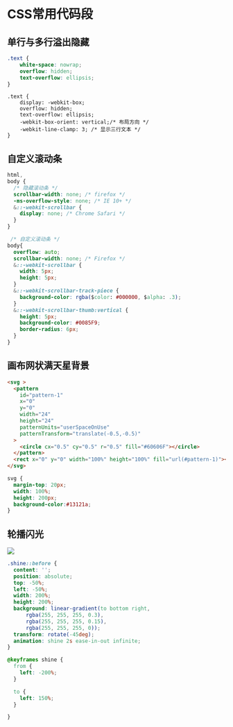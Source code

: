 # CSS常用代码段

## 单行与多行溢出隐藏

```css
.text {
    white-space: nowrap;
    overflow: hidden;
    text-overflow: ellipsis;
}
```

```css{2,5,6}
.text {
    display: -webkit-box;
    overflow: hidden;
    text-overflow: ellipsis;
    -webkit-box-orient: vertical;/* 布局方向 */
    -webkit-line-clamp: 3; /* 显示三行文本 */
}
```

## 自定义滚动条

```css
html,
body {
  /* 隐藏滚动条 */
  scrollbar-width: none; /* firefox */
  -ms-overflow-style: none; /* IE 10+ */
  &::-webkit-scrollbar {
    display: none; /* Chrome Safari */
  }
}

 /* 自定义滚动条 */
body{
  overflow: auto;
  scrollbar-width: none; /* Firefox */
  &::-webkit-scrollbar {
    width: 5px;
    height: 5px;
  }
  &::-webkit-scrollbar-track-piece {
    background-color: rgba($color: #000000, $alpha: .3);
  }
  &::-webkit-scrollbar-thumb:vertical {
    height: 5px;
    background-color: #0085F9;
    border-radius: 6px;
  }
}
```

## 画布网状满天星背景

```html
<svg >
  <pattern
    id="pattern-1"
    x="0"
    y="0"
    width="24"
    height="24"
    patternUnits="userSpaceOnUse"
    patternTransform="translate(-0.5,-0.5)"
  >
    <circle cx="0.5" cy="0.5" r="0.5" fill="#60606F"></circle>
  </pattern>
  <rect x="0" y="0" width="100%" height="100%" fill="url(#pattern-1)"></rect>
</svg>
```

```css
svg {
  margin-top: 20px;
  width: 100%;
  height: 200px;
  background-color:#13121a;
}
```

<!-- ![2023-03-09-15-45-20](https://zerdocs.oss-cn-shanghai.aliyuncs.com/interview/2023-03-09-15-45-20.png) -->

<script setup>
import GridStar from './demo/GridStar.vue'
</script>

<DemoWrap pkg="FrontEnd/CSS/demo"   path='GridStar.vue'>
    <GridStar/>
</DemoWrap>


## 轮播闪光
![](https://zerdocs.oss-cn-shanghai.aliyuncs.com/interview/202306052345184.gif)
```css
.shine::before {
  content: '';
  position: absolute;
  top: -50%;
  left: -50%;
  width: 200%;
  height: 200%;
  background: linear-gradient(to bottom right,
      rgba(255, 255, 255, 0.3),
      rgba(255, 255, 255, 0.15),
      rgba(255, 255, 255, 0));
  transform: rotate(-45deg);
  animation: shine 2s ease-in-out infinite;
}

@keyframes shine {
  from {
    left: -200%;
  }

  to {
    left: 150%;
  }

}
```
